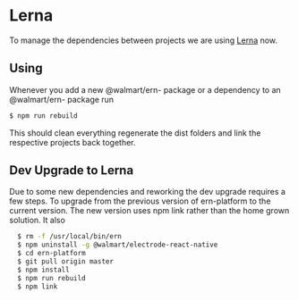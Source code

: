 Lerna
===
To manage the dependencies between projects we are using [Lerna](https://github.com/lerna/lerna) now.  


## Using

Whenever you add a new @walmart/ern- package or a dependency to an @walmart/ern- package run 
```bash
$ npm run rebuild
```
This should clean everything regenerate the dist folders and link the respective projects back together.

## Dev Upgrade to Lerna
Due to some new dependencies and reworking the dev upgrade requires a few steps.
To upgrade from the previous version of ern-platform to the current version.   The new version uses npm link rather
than the home grown solution.   It also 

```bash
  $ rm -f /usr/local/bin/ern
  $ npm uninstall -g @walmart/electrode-react-native
  $ cd ern-platform
  $ git pull origin master
  $ npm install 
  $ npm run rebuild
  $ npm link
```


